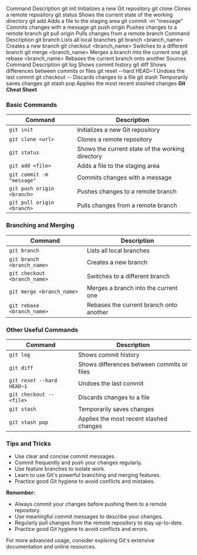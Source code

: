 Command	Description
git init	Initializes a new Git repository
git clone <url>	Clones a remote repository
git status	Shows the current state of the working directory
git add <file>	Adds a file to the staging area
git commit -m "message"	Commits changes with a message
git push origin <branch>	Pushes changes to a remote branch
git pull origin <branch>	Pulls changes from a remote branch
Command	Description
git branch	Lists all local branches
git branch <branch_name>	Creates a new branch
git checkout <branch_name>	Switches to a different branch
git merge <branch_name>	Merges a branch into the current one
git rebase <branch_name>	Rebases the current branch onto another
Sources	
Command	Description
git log	Shows commit history
git diff	Shows differences between commits or files
git reset --hard HEAD~1	Undoes the last commit
git checkout -- <file>	Discards changes to a file
git stash	Temporarily saves changes
git stash pop	Applies the most recent stashed changes
**Git Cheat Sheet**

### Basic Commands

| Command | Description |
|---|---|
| `git init` | Initializes a new Git repository |
| `git clone <url>` | Clones a remote repository |
| `git status` | Shows the current state of the working directory |
| `git add <file>` | Adds a file to the staging area |
| `git commit -m "message"` | Commits changes with a message |
| `git push origin <branch>` | Pushes changes to a remote branch |
| `git pull origin <branch>` | Pulls changes from a remote branch |

### Branching and Merging

| Command | Description |
|---|---|
| `git branch` | Lists all local branches |
| `git branch <branch_name>` | Creates a new branch |
| `git checkout <branch_name>` | Switches to a different branch |
| `git merge <branch_name>` | Merges a branch into the current one |
| `git rebase <branch_name>` | Rebases the current branch onto another |

### Other Useful Commands

| Command | Description |
|---|---|
| `git log` | Shows commit history |
| `git diff` | Shows differences between commits or files |
| `git reset --hard HEAD~1` | Undoes the last commit |
| `git checkout -- <file>` | Discards changes to a file |
| `git stash` | Temporarily saves changes |
| `git stash pop` | Applies the most recent stashed changes |

### Tips and Tricks

* Use clear and concise commit messages.
* Commit frequently and push your changes regularly.
* Use feature branches to isolate work.
* Learn to use Git's powerful branching and merging features.
* Practice good Git hygiene to avoid conflicts and mistakes.

**Remember:** 

* Always commit your changes before pushing them to a remote repository.
* Use meaningful commit messages to describe your changes.
* Regularly pull changes from the remote repository to stay up-to-date.
* Practice good Git hygiene to avoid conflicts and errors.

For more advanced usage, consider exploring Git's extensive documentation and online resources.
